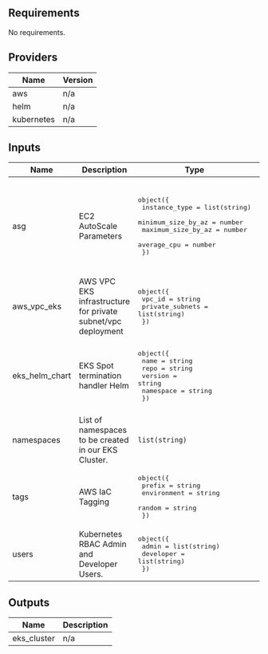 ## Requirements

No requirements.

## Providers

| Name | Version |
|------|---------|
| aws | n/a |
| helm | n/a |
| kubernetes | n/a |

## Inputs

| Name | Description | Type | Default | Required |
|------|-------------|------|---------|:--------:|
| asg | EC2 AutoScale Parameters | <pre>object({<br>    instance_type      = list(string)<br>    minimum_size_by_az = number<br>    maximum_size_by_az = number<br>    average_cpu        = number<br>  })</pre> | <pre>{<br>  "average_cpu": 30,<br>  "instance_type": [<br>    "t3.small",<br>    "t2.small"<br>  ],<br>  "maximum_size_by_az": 10,<br>  "minimum_size_by_az": 1<br>}</pre> | no |
| aws\_vpc\_eks | AWS VPC EKS infrastructure for private subnet/vpc deployment | <pre>object({<br>    vpc_id          = string<br>    private_subnets = list(string)<br>  })</pre> | n/a | yes |
| eks\_helm\_chart | EKS Spot termination handler Helm | <pre>object({<br>    name      = string<br>    repo      = string<br>    version   = string<br>    namespace = string<br>  })</pre> | <pre>{<br>  "name": "aws-node-termination-handler",<br>  "namespace": "kube-system",<br>  "repo": "https://aws.github.io/eks-charts", <br>  "version": "0.9.1"<br>}</pre> | no |
| namespaces | List of namespaces to be created in our EKS Cluster. | `list(string)` | n/a | yes |
| tags | AWS IaC Tagging | <pre>object({<br>    prefix      = string<br>    environment = string<br>    random      = string<br>  })</pre> | n/a | yes |
| users | Kubernetes RBAC Admin and Developer Users. | <pre>object({<br>    admin     = list(string)<br>    developer = list(string)<br>  })</pre> | n/a | yes |

## Outputs

| Name | Description |
|------|-------------|
| eks\_cluster | n/a |

